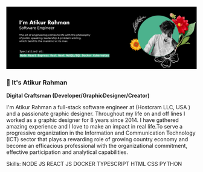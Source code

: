 ![Designer & Developer (Software Engineer)](https://github.com/atikscript/atikscript/blob/main/git-cover.jpg)
### 🚀 It's Atikur Rahman
**Digital Craftsman (Developer/GraphicDesigner/Creator)**

I'm Atikur Rahman a full-stack software engineer at (Hostcram LLC, USA ) and a passionate graphic designer. Throughout my life on and off lines I worked as a graphic designer for 8 years since 2014. I have gathered amazing experience and I love to make an impact in real life.To serve a progressive organization in the Information and Communication Technology (ICT) sector that plays a rewarding role of growing country economy and become an efficacious professional with the organizational commitment, effective participation and analytical capabilities.

Skills: NODE JS  REACT JS  DOCKER TYPESCRIPT HTML CSS PYTHON
